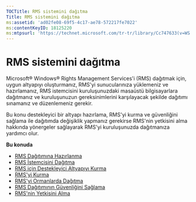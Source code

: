 ```yaml
---
TOCTitle: RMS sistemini dağıtma
Title: RMS sistemini dağıtma
ms:assetid: 'ad02fe08-69f5-4c17-ae78-572217fe7022'
ms:contentKeyID: 18125220
ms:mtpsurl: 'https://technet.microsoft.com/tr-tr/library/Cc747633(v=WS.10)'
---
```


RMS sistemini dağıtma
=====================

Microsoft® Windows® Rights Management Services'i (RMS) dağıtmak için, uygun altyapıyı oluşturmanız, RMS'yi sunucularınıza yüklemeniz ve hazırlamanız, RMS istemcisini kuruluşunuzdaki masaüstü bilgisayarlara dağıtmanız ve kuruluşunuzun gereksinimlerini karşılayacak şekilde dağıtımı sınamanız ve düzenlemeniz gerekir.

Bu konu destekleyici bir altyapı hazırlama, RMS'yi kurma ve güvenliğini sağlama ile dağıtımda değişiklik yapmanız gerekirse RMS'nin yetkisini alma hakkında yönergeler sağlayarak RMS'yi kuruluşunuzda dağıtmanıza yardımcı olur.

**Bu konuda**

-   [RMS Dağıtımına Hazırlanma](https://technet.microsoft.com/74be4758-5a12-4346-a5c2-20d98235cd4b)
-   [RMS İstemcisini Dağıtma](https://technet.microsoft.com/4b8dd930-4105-4e73-918c-12d2b05d5fb5)
-   [RMS için Destekleyici Altyapıyı Kurma](https://technet.microsoft.com/e5b874df-d5b5-4365-8dce-e98662b57270)
-   [RMS'yi Kurma](https://technet.microsoft.com/2aa07e14-4f23-4387-8962-17f2a6b83d27)
-   [RMS'yi Ormanlarda Dağıtma](https://technet.microsoft.com/d531dfdc-efff-4eb0-8d99-f1fd19d7a963)
-   [RMS Dağıtımının Güvenliğini Sağlama](https://technet.microsoft.com/6de8b636-a824-4844-aefc-f26347abfc14)
-   [RMS'nin Yetkisini Alma](https://technet.microsoft.com/dbcacce7-434d-48a7-a11d-ef9690d78b44)

